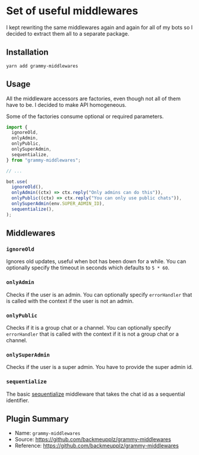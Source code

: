 # Set of useful middlewares

<TagGroup><Tag type="thirdparty"/><Tag type="nodejs"/></TagGroup>

I kept rewriting the same middlewares again and again for all of my bots so I decided to extract them all to a separate package.

## Installation

`yarn add grammy-middlewares`

## Usage

All the middleware accessors are factories, even though not all of them have to be.
I decided to make API homogeneous.

Some of the factories consume optional or required parameters.

```typescript
import {
  ignoreOld,
  onlyAdmin,
  onlyPublic,
  onlySuperAdmin,
  sequentialize,
} from "grammy-middlewares";

// ...

bot.use(
  ignoreOld(),
  onlyAdmin((ctx) => ctx.reply("Only admins can do this")),
  onlyPublic((ctx) => ctx.reply("You can only use public chats")),
  onlySuperAdmin(env.SUPER_ADMIN_ID),
  sequentialize(),
);
```

## Middlewares

### `ignoreOld`

Ignores old updates, useful when bot has been down for a while.
You can optionally specify the timeout in seconds which defaults to `5 * 60`.

### `onlyAdmin`

Checks if the user is an admin.
You can optionally specify `errorHandler` that is called with the context if the user is not an admin.

### `onlyPublic`

Checks if it is a group chat or a channel.
You can optionally specify `errorHandler` that is called with the context if it is not a group chat or a channel.

### `onlySuperAdmin`

Checks if the user is a super admin.
You have to provide the super admin id.

### `sequentialize`

The basic [sequentialize](../advanced/scaling.md#concurrency-is-hard) middleware that takes the chat id as a sequential identifier.

## Plugin Summary

- Name: `grammy-middlewares`
- Source: <https://github.com/backmeupplz/grammy-middlewares>
- Reference: <https://github.com/backmeupplz/grammy-middlewares>
